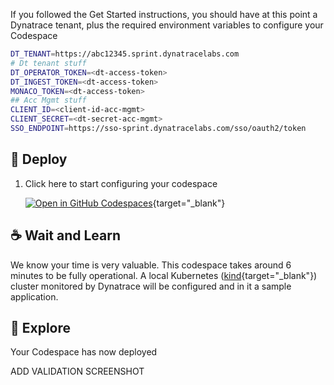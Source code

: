 If you followed the Get Started instructions, you should have at this point a Dynatrace tenant, plus the required environment variables to configure your Codespace

```bash
DT_TENANT=https://abc12345.sprint.dynatracelabs.com
# Dt tenant stuff
DT_OPERATOR_TOKEN=<dt-access-token>
DT_INGEST_TOKEN=<dt-access-token>
MONACO_TOKEN=<dt-access-token>
## Acc Mgmt stuff
CLIENT_ID=<client-id-acc-mgmt>
CLIENT_SECRET=<dt-secret-acc-mgmt>
SSO_ENDPOINT=https://sso-sprint.dynatracelabs.com/sso/oauth2/token
```

## 🚀 Deploy

1. Click here to start configuring your codespace 
  
    [![Open in GitHub Codespaces](https://github.com/codespaces/badge.svg)](https://codespaces.new/dynatrace-ace/data-access-and-partitioning-codespaces?quickstart=1&machine=basicLinux32gb){target="\_blank"}

## ☕️ Wait and Learn

We know your time is very valuable. This codespace takes around 6 minutes to be fully operational. A local Kubernetes ([kind](https://kind.sigs.k8s.io/){target="\_blank"}) cluster monitored by Dynatrace will be configured and in it a sample application. 

## 🔎 Explore 

Your Codespace has now deployed

ADD VALIDATION SCREENSHOT